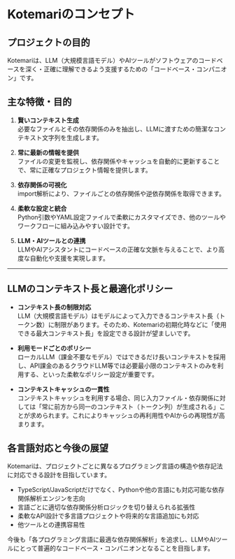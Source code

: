 # Kotemariのコンセプト

## プロジェクトの目的
Kotemariは、LLM（大規模言語モデル）やAIツールがソフトウェアのコードベースを深く・正確に理解できるよう支援するための「コードベース・コンパニオン」です。

## 主な特徴・目的

1. **賢いコンテキスト生成**  
   必要なファイルとその依存関係のみを抽出し、LLMに渡すための簡潔なコンテキスト文字列を生成します。

2. **常に最新の情報を提供**  
   ファイルの変更を監視し、依存関係やキャッシュを自動的に更新することで、常に正確なプロジェクト情報を提供します。

3. **依存関係の可視化**  
   import解析により、ファイルごとの依存関係や逆依存関係を取得できます。

4. **柔軟な設定と統合**  
   Python引数やYAML設定ファイルで柔軟にカスタマイズでき、他のツールやワークフローに組み込みやすい設計です。

5. **LLM・AIツールとの連携**  
   LLMやAIアシスタントにコードベースの正確な文脈を与えることで、より高度な自動化や支援を実現します。

---

## LLMのコンテキスト長と最適化ポリシー

- **コンテキスト長の制限対応**  
  LLM（大規模言語モデル）はモデルによって入力できるコンテキスト長（トークン数）に制限があります。そのため、Kotemariの初期化時などに「使用できる最大コンテキスト長」を設定できる設計が望ましいです。

- **利用モードごとのポリシー**  
  ローカルLLM（課金不要なモデル）ではできるだけ長いコンテキストを採用し、API課金のあるクラウドLLM等では必要最小限のコンテキストのみを利用する、といった柔軟なポリシー設定が重要です。

- **コンテキストキャッシュの一貫性**  
  コンテキストキャッシュを利用する場合、同じ入力ファイル・依存関係に対しては「常に前方から同一のコンテキスト（トークン列）が生成される」ことが求められます。これによりキャッシュの再利用性やAIからの再現性が高まります。


## 各言語対応と今後の展望
Kotemariは、プロジェクトごとに異なるプログラミング言語の構造や依存記法に対応できる設計を目指しています。
- TypeScript/JavaScriptだけでなく、Pythonや他の言語にも対応可能な依存関係解析エンジンを志向
- 言語ごとに適切な依存関係分析ロジックを切り替えられる拡張性
- 柔軟なAPI設計で多言語プロジェクトや将来的な言語追加にも対応
- 他ツールとの連携容易性

今後も「各プログラミング言語に最適な依存関係解析」を追求し、LLMやAIツールにとって普遍的なコードベース・コンパニオンとなることを目指します。
